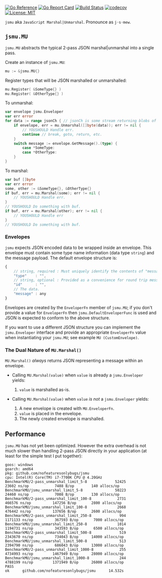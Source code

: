 [![Go Reference](https://pkg.go.dev/badge/github.com/nofeaturesonlybugs/jsmu.svg)](https://pkg.go.dev/github.com/nofeaturesonlybugs/jsmu)
[![Go Report Card](https://goreportcard.com/badge/github.com/nofeaturesonlybugs/jsmu)](https://goreportcard.com/report/github.com/nofeaturesonlybugs/jsmu)
[![Build Status](https://app.travis-ci.com/nofeaturesonlybugs/jsmu.svg?branch=master)](https://app.travis-ci.com/nofeaturesonlybugs/jsmu)
[![codecov](https://codecov.io/gh/nofeaturesonlybugs/jsmu/branch/master/graph/badge.svg)](https://codecov.io/gh/nofeaturesonlybugs/jsmu)
[![License: MIT](https://img.shields.io/badge/License-MIT-yellow.svg)](https://opensource.org/licenses/MIT)

`jsmu` aka `JavaScript Marshal|Unmarshal`. Pronounce as `j◦s◦mew`.

## `jsmu.MU`

`jsmu.MU` abstracts the typical 2-pass JSON marshal|unmarshal into a single pass.

Create an instance of `jsmu.MU`:

```go
mu := &jsmu.MU{}
```

Register types that will be JSON marshalled or unmarshalled:

```go
mu.Register( &SomeType{} )
mu.Register( &OtherType{} )
```

To unmarshal:

```go
var envelope jsmu.Enveloper
var err error
for data := range jsonCh { // jsonCh is some stream returning blobs of JSON
    if envelope, err = mu.Unmarshal([]byte(data)); err != nil {
        // YOUSHOULD Handle err.
        continue // break, goto, return, etc.
    }
    switch message := envelope.GetMessage().(type) {
        case *SomeType:
        case *OtherType:
    }
}
```

To marshal:

```go
var buf []byte
var err error
some, other := &SomeType{}, &OtherType{}
if buf, err = mu.Marshal(some); err != nil {
    // YOUSHOULD Handle err.
}
// YOUSHOULD Do something with buf.
if buf, err = mu.Marshal(other); err != nil {
    // YOUSHOULD Handle err
}
// YOUSHOULD Do something with buf.
```

### Envelopes

`jsmu` expects JSON encoded data to be wrapped inside an envelope. This envelope must contain some type name information (data type `string`) and the message payload. The default envelope structure is:

```js
{
    // string, required : Must uniquely identify the contents of "message".
    "type"    : "",
    // string, optional : Provided as a convenience for round trip message flow.
    "id"      : "",
    // The data.
    "message" : any
}
```

Envelopes are created by the `EnveloperFn` member of `jsmu.MU`; if you don't provide a value for `EnveloperFn` then `jsmu.DefaultEnveloperFunc` is used and JSON is expected to conform to the above structure.

If you want to use a different JSON structure you can implement the `jsmu.Enveloper` interface and provide an appropriate `EnveloperFn` value when instantiating your `jsmu.MU`; see example `MU (CustomEnvelope)`.

### The Dual Nature of `MU.Marshal()`

`MU.Marshal()` _always_ returns JSON representing a message within an envelope.

-   Calling `MU.Marshal(value)` when `value` is already a `jsmu.Enveloper` yields:

    1. `value` is marshalled as-is.

-   Calling `MU.Marshal(value)` when `value` _is not_ a `jsmu.Enveloper` yields:
    1. A new envelope is created with `MU.EnveloperFn`.
    2. `value` is placed in the envelope.
    3. The newly created envelope is marshalled.

## Performance

`jsmu.MU` has not yet been optimized. However the extra overhead is not much slower than handling 2-pass JSON directly in your application (at least for the simple test I put together):

```
goos: windows
goarch: amd64
pkg: github.com/nofeaturesonlybugs/jsmu
cpu: Intel(R) Core(TM) i7-7700K CPU @ 4.20GHz
BenchmarkMU/2-pass_unmarshal_limit_5-8             52425             23602 ns/op            7488 B/op        140 allocs/op
BenchmarkMU/jsmu_unmarshal_limit_5-8               50223             24460 ns/op            7008 B/op        130 allocs/op
BenchmarkMU/2-pass_unmarshal_limit_100-8            2731            466576 ns/op          147256 B/op       2800 allocs/op
BenchmarkMU/jsmu_unmarshal_limit_100-8              2668            476442 ns/op          137656 B/op       2600 allocs/op
BenchmarkMU/2-pass_unmarshal_limit_250-8             994           1171133 ns/op          367593 B/op       7000 allocs/op
BenchmarkMU/jsmu_unmarshal_limit_250-8              1014           1194731 ns/op          343593 B/op       6500 allocs/op
BenchmarkMU/2-pass_unmarshal_limit_500-8             519           2343670 ns/op          734043 B/op      14000 allocs/op
BenchmarkMU/jsmu_unmarshal_limit_500-8               513           2394790 ns/op          686043 B/op      13000 allocs/op
BenchmarkMU/2-pass_unmarshal_limit_1000-8            255           4734993 ns/op         1467949 B/op      28000 allocs/op
BenchmarkMU/jsmu_unmarshal_limit_1000-8              244           4788199 ns/op         1371949 B/op      26000 allocs/op
PASS
ok      github.com/nofeaturesonlybugs/jsmu      14.532s
```
